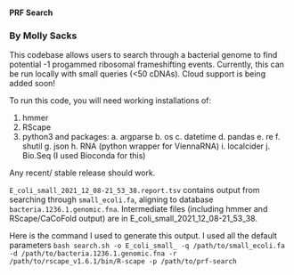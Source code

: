 #### PRF Search
### By Molly Sacks

This codebase allows users to search through a bacterial genome to find potential -1 progammed ribosomal frameshifting events.
Currently, this can be run locally with small queries (<50 cDNAs). Cloud support is being added soon!

To run this code, you will need working installations of:
1. hmmer
2. RScape
3. python3 and packages:
  a. argparse
  b. os
  c. datetime
  d. pandas
  e. re
  f. shutil
  g. json
  h. RNA (python wrapper for ViennaRNA)
  i. localcider
  j. Bio.Seq (I used Bioconda for this)

Any recent/ stable release should work.

`E_coli_small_2021_12_08-21_53_38.report.tsv` contains output from searching through `small_ecoli.fa`, aligning to database `bacteria.1236.1.genomic.fna`. Intermediate files (including hmmer and RScape/CaCoFold output) are in E_coli_small_2021_12_08-21_53_38.

Here is the command I used to generate this output. I used all the default parameters
`bash search.sh -o E_coli_small_ -q /path/to/small_ecoli.fa -d /path/to/bacteria.1236.1.genomic.fna -r /path/to/rscape_v1.6.1/bin/R-scape -p /path/to/prf-search`
